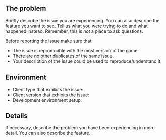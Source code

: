 ## The problem

Briefly describe the issue you are experiencing. You can also describe the feature you want to see.
Tell us what you were trying to do and what happened instead. Remember, this is _not_ a place to ask questions.

Before reporting the issue make sure that:
- The issue is reproducible with the most version of the game.
- There are no other duplicates of the same issue.
- Your description of the issue could be used to reproduce/understand it.

## Environment

* Client type that exhibits the issue:
* Client version that exhibits the issue:
* Development environment setup:

## Details

If necessary, describe the problem you have been experiencing in more detail. You can also describe the feature.
